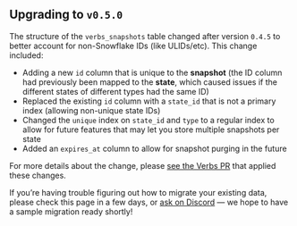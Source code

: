 ## Upgrading to `v0.5.0`

The structure of the `verbs_snapshots` table changed after version `0.4.5` to better account for
non-Snowflake IDs (like ULIDs/etc). This change included:

- Adding a new `id` column that is unique to the **snapshot** (the ID column had previously
  been mapped to the **state**, which caused issues if the different states of different types
  had the same ID)
- Replaced the existing `id` column with a `state_id` that is not a primary index (allowing
  non-unique state IDs)
- Changed the `unique` index on `state_id` and `type` to a regular index to allow for future features
  that may let you store multiple snapshots per state
- Added an `expires_at` column to allow for snapshot purging in the future

For more details about the change, please [see the Verbs PR](https://github.com/hirethunk/verbs/pull/144)
that applied these changes.

If you’re having trouble figuring out how to migrate your existing data, please check this page in
a few days, or [ask on Discord](https://discord.gg/hDhZmD6ZC9) — we hope to have a sample migration
ready shortly!
